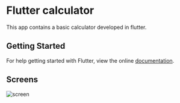 # Flutter calculator

This app contains a basic calculator developed in flutter.

## Getting Started

For help getting started with Flutter, view the online
[documentation](https://flutter.io/).

## Screens

![screen](../master/preview_images/preview_calculator.png)

